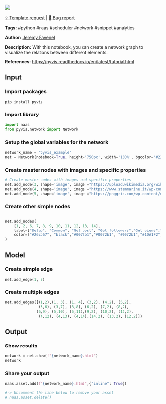 <a href="https://app.naas.ai/user-redirect/naas/downloader?url=https://raw.githubusercontent.com/jupyter-naas/awesome-notebooks/master/Pyvis/Pyvis_Create_a_network_visualization.ipynb" target="_parent"><img src="https://naasai-public.s3.eu-west-3.amazonaws.com/open_in_naas.svg"/></a><br><br><a href="https://github.com/jupyter-naas/awesome-notebooks/issues/new?assignees=&labels=&template=template-request.md&title=Tool+-+Action+of+the+notebook+">💡 Template request</a> | <a href="https://github.com/jupyter-naas/awesome-notebooks/issues/new?assignees=&labels=bug&template=bug_report.md&title=Pyvis+-+Create+a+network+visualization:+Error+short+description">🚨 Bug report</a>

**Tags:** #python #naas #scheduler #network #snippet #analytics

**Author:** [Jeremy Ravenel](https://www.linkedin.com/in/jeremyravenel/)

**Description:** With this notebook, you can create a network graph to visualize the relations between different elements.

**References:** https://pyvis.readthedocs.io/en/latest/tutorial.html

## Input

### Import packages


```python
pip install pyvis
```

### Import library


```python
import naas
from pyvis.network import Network
```

### Setup the global variables for the network


```python
network_name = "pyvis_example"
net = Network(notebook=True, height='750px', width='100%', bgcolor='#222222', font_color='white')
```

### Create master nodes with images and specific properties


```python
# Create master nodes with images and specific properties
net.add_node(3, shape='image', image ="https://upload.wikimedia.org/wikipedia/commons/thumb/c/ca/LinkedIn_logo_initials.png/768px-LinkedIn_logo_initials.png")
net.add_node(4, shape='image', image ="https://www.stemmarine.it/wp-content/uploads/2018/08/youtube-logo.png", color="#FF0000")
net.add_node(5, shape='image', image ="https://pnggrid.com/wp-content/uploads/2021/07/Twitter-Logo-Square.png", color="#1DA1F2")
```

### Create other simple nodes


```python

net.add_nodes(
    [1, 2, 6, 7, 8, 9, 10, 11, 12, 13, 14],
    label=["Setup", "Common", "Get post", "Get followers","Get views","Get post", "Get followers","Get views","Get post", "Get followers","Get views"],
    color=["#26cc67", "black","#0072b1","#0072b1", "#0072b1","#1DA1F2", "#1DA1F2", "#1DA1F2","#FF0000","#FF0000","#FF0000",],
)
```

## Model

### Create simple edge


```python
net.add_edge(1, 5)
```

### Create multiple edges


```python
net.add_edges([(1,2),(1, 3), (1, 4), (3,2), (4,2), (5,2), 
               (3,6), (3,7), (3,8), (6,2), (7,2), (8,2), 
              (5,9), (5,10), (5,11),(9,2), (10,2), (11,2),
               (4,12), (4,13), (4,14),(14,2), (13,2), (12,2)])
```

## Output

### Show results


```python
network = net.show(f"{network_name}.html")
network
```

### Share your output


```python
naas.asset.add(f"{network_name}.html",{"inline": True})

#-> Uncomment the line below to remove your asset
# naas.asset.delete()
```
